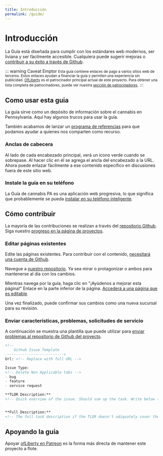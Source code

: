 ```yaml
---
title: Introducción
permalink: /guide/
---
```

# Introducción

La Guía está diseñada para cumplir con los estándares web modernos, ser liviana y ser fácilmente accesible. Cualquiera puede sugerir mejoras o [contribuir a su éxito a través de Github]((https://github.com/OfLiberty/pacannabis.guide)).


::: warning Caveat Emptor
<small>Esta guía contiene enlaces de pago a varios sitios web de terceros. Estos enlaces ayudan a financiar la guía y permiten una experiencia sin publicidad. [OfLiberty](https://www.patreon.com/ofLiberty) es el patrocinador principal actual de este proyecto. Para obtener una lista completa de patrocinadores, puede ver nuestra [sección de patrocinadores](/#sponsors).</small>
:::

## Como usar esta guia

La guía sirve como un depósito de información sobre el cannabis en Pennsylvania. Aquí hay algunos trucos para usar la guía.

También acabamos de lanzar un [programa de referencias](/share/) para que podamos ayudar a quienes nos comparten como recurso.

### Anclas de cabecera
Al lado de cada encabezado principal, verá un ícono verde [<i class="fas fa-bong"></i>](/es/guide/#como-usar-esta-guia) cuando se sobrepase. Al hacer clic en él se agrega el ancla del encabezado a la URL. Ahora puede enlazar fácilmente a ese contenido específico en discusiones fuera de este sitio web.

### Instale la guía en su teléfono
La Guía de cannabis PA es una aplicación web progresiva, lo que significa que probablemente se pueda [instalar en su teléfono inteligente](/blog/2018/11/25/download-pwa-mobile/).

## Cómo contribuir
La mayoría de las contribuciones se realizan a través del [repositorio Github]((https://github.com/OfLiberty/pacannabis.guide)). Siga nuestro [progreso en la página de proyectos](https://github.com/OfLiberty/pacannabis.guide/projects).

### Editar páginas existentes
Edite las páginas existentes. Para contribuir con el contenido, [necesitará una cuenta de Github](https://github.com/).

Navegue a [nuestro repositorio](https://github.com/OfLiberty/pacannabis.guide). Ya sea mirar <i class="fas fa-eye"></i> o protagonizar <i class="fas fa-star"></i> o ambos para mantenerse al día con los cambios.

Mientras navega por la guía, haga clic en "¡Ayúdenos a mejorar esta página!" Enlace en la parte inferior de la página. [Accederá a una página que es editable](https://github.com/adam-p/markdown-here/wiki/Markdown-Cheatsheet).

Una vez finalizado, puede confirmar sus cambios como una nueva sucursal para su revisión.

### Enviar características, problemas, solicitudes de servicio
A continuación se muestra una plantilla que puede utilizar para [enviar problemas al repositorio de Github del proyecto](https://github.com/OfLiberty/pacannabis.guide/issues/new).

```md 
<!-- 
    Github Issue Template
--------------------------->
Url: <!-- Replace with full URL -->

Issue Type: 
<!-- Delete Non Applicable tabs -->
- bug
- feature
- service request

**TLDR Description:** 
<!-- Quick overview of the issue. Should sum up the task. Write below this line. -->


**Full Description:** 
<!-- The full task description if the TLDR doesn't adiquately cover the request. Write below this line.-->

```


## Apoyando la guía
Apoyar [ofLiberty en Patreon](https://www.patreon.com/ofLiberty) es la forma más directa de mantener este proyecto a flote.

<Referral />
<Ads />